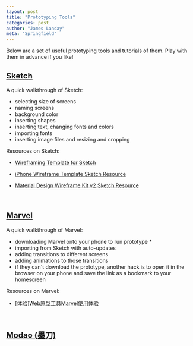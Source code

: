 ```yaml
---
layout: post
title: "Prototyping Tools"
categories: post
author: "James Landay"
meta: "Springfield"
---
```


Below are a set of useful prototyping tools and tutorials of them. Play with them in advance if you like!

## [Sketch](https://www.sketchapp.com/)

A quick walkthrough of Sketch:

- selecting size of screens
- naming screens
- background color
- inserting shapes
- inserting text, changing fonts and colors
- importing fonts
- inserting image files and resizing and cropping


Resources on Sketch:

- [Wireframing Template for Sketch](https://www.chapterthree.com/blog/wireframing-template-for-sketch?ref=sketchappsources.com)

- [iPhone Wireframe Template Sketch Resource](http://www.sketchappsources.com/free-source/1166-iphone-wireframe-template-sketch-freebie-resource.html)

- [Material Design Wireframe Kit v2 Sketch Resource](http://www.sketchappsources.com/free-source/1954-material-design-wireframe-kit-2-sketch-freebie-resource.html)

<br>

## [Marvel](https://marvelapp.com/)


A quick walkthrough of Marvel:

- downloading Marvel onto your phone to run prototype *
- importing from Sketch with auto-updates
- adding transitions to different screens
- adding animations to those transitions
- if they can't download the prototype, another hack is to open it in the browser on your phone and save the link as a bookmark to your homescreen

Resources on Marvel:
- [[体验]Web原型工具Marvel使用体验](https://www.jianshu.com/p/e6e6b5faacd9)

<br>

## [Modao (墨刀)](https://modao.cc/)


